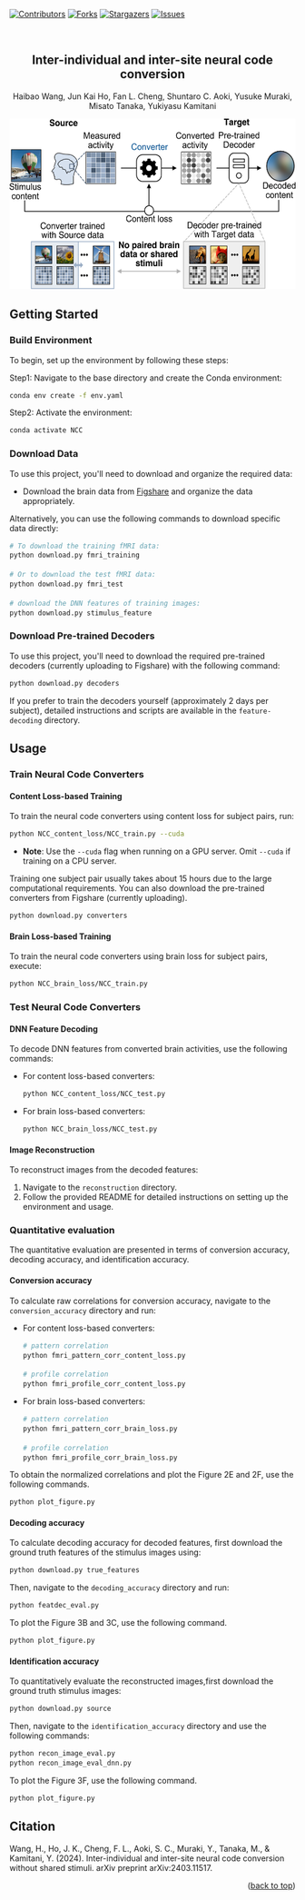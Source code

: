 
<!-- Improved compatibility of back to top link: See: https://github.com/othneildrew/Best-README-Template/pull/73 -->
<a name="readme-top"></a>

<!-- PROJECT SHIELDS -->
[![Contributors][contributors-shield]][contributors-url]
[![Forks][forks-shield]][forks-url]
[![Stargazers][stars-shield]][stars-url]
[![Issues][issues-shield]][issues-url]

<br />

<h2 align="center">Inter-individual and inter-site neural code conversion</h2>

  <p align="center">
Haibao Wang, Jun Kai Ho, Fan L. Cheng, Shuntaro C. Aoki, Yusuke Muraki, Misato Tanaka, Yukiyasu Kamitani
<p align="center">


<div align="center">

  <a href="https://github.com/KamitaniLab/InterSiteNeuralCodeConversion/blob/main/">
    <img src="figure/NCC.png",width="800" height="300">
  </a> 

</div>

<!-- MARKDOWN LINKS & IMAGES -->
<!-- https://www.markdownguide.org/basic-syntax/#reference-style-links -->
[contributors-shield]: https://img.shields.io/github/contributors/KamitaniLab/InterSiteNeuralCodeConversion.svg?style=for-the-badge
[contributors-url]: https://github.com/KamitaniLab/InterSiteNeuralCodeConversion/graphs/contributors
[forks-shield]: https://img.shields.io/github/forks/KamitaniLab/InterSiteNeuralCodeConversion.svg?style=for-the-badge
[forks-url]: https://github.com/KamitaniLab/InterSiteNeuralCodeConversion/forks
[stars-shield]: https://img.shields.io/github/issues/KamitaniLab/InterSiteNeuralCodeConversion.svg?style=for-the-badge
[stars-url]: https://github.com/KamitaniLab/InterSiteNeuralCodeConversion/stargazers
[issues-shield]: https://img.shields.io/github/stars/KamitaniLab/InterSiteNeuralCodeConversion.svg?style=for-the-badge
[issues-url]: https://github.com/KamitaniLab/InterSiteNeuralCodeConversion/issues
[license-shield]: https://img.shields.io/github/license/github_username/repo_name.svg?style=for-the-badge
[license-url]: https://github.com/github_username/repo_name/blob/master/LICENSE.txt

## Getting Started
### Build Environment
To begin, set up the environment by following these steps:

Step1: Navigate to the base directory and create the Conda environment:
  ```sh
  conda env create -f env.yaml
  ```
Step2: Activate the environment:
  ```sh
  conda activate NCC
  ```
### Download Data

To use this project, you'll need to download and organize the required data:
- Download the brain data from [Figshare](https://figshare.com/articles/dataset/Inter-individual_deep_image_reconstruction/17985578) and organize the data appropriately.

Alternatively, you can use the following commands to download specific data directly:
 ```sh
# To download the training fMRI data:
python download.py fmri_training

# Or to download the test fMRI data:
python download.py fmri_test

# download the DNN features of training images:
python download.py stimulus_feature
 ```

### Download Pre-trained Decoders

To use this project, you'll need to download the required pre-trained decoders (currently uploading to Figshare) with the following command:

```sh
python download.py decoders
```

If you prefer to train the decoders yourself (approximately 2 days per subject), detailed instructions and scripts are available in the `feature-decoding` directory.
## Usage

### Train Neural Code Converters

#### Content Loss-based Training

To train the neural code converters using content loss for subject pairs, run:

```sh
python NCC_content_loss/NCC_train.py --cuda
```

* **Note**: Use the `--cuda` flag when running on a GPU server. Omit `--cuda` if training on a CPU server.

Training one subject pair usually takes about 15 hours due to the large computational requirements. You can also download the pre-trained converters from Figshare (currently uploading).

```sh
python download.py converters
```

#### Brain Loss-based Training

To train the neural code converters using brain loss for subject pairs, execute:

```sh
python NCC_brain_loss/NCC_train.py
```

### Test Neural Code Converters

#### DNN Feature Decoding

To decode DNN features from converted brain activities, use the following commands:

- For content loss-based converters:

  ```sh
  python NCC_content_loss/NCC_test.py
  ```

- For brain loss-based converters:

  ```sh
  python NCC_brain_loss/NCC_test.py
  ```

#### Image Reconstruction

To reconstruct images from the decoded features:

1. Navigate to the `reconstruction` directory.
2. Follow the provided README for detailed instructions on setting up the environment and usage.

### Quantitative evaluation
The quantitative evaluation are presented in terms of conversion accuracy, decoding accuracy, and identification accuracy.
#### Conversion accuracy
To calculate raw correlations for conversion accuracy, navigate to the `conversion_accuracy` directory and run:

- For content loss-based converters:

  ```sh
  # pattern correlation
  python fmri_pattern_corr_content_loss.py
  
  # profile correlation
  python fmri_profile_corr_content_loss.py
  ```
  
- For brain loss-based converters:

  ```sh
  # pattern correlation
  python fmri_pattern_corr_brain_loss.py
  
  # profile correlation
  python fmri_profile_corr_brain_loss.py
  ```

To obtain the normalized correlations and plot the Figure 2E and 2F, use the following commands.
```sh
python plot_figure.py
```

#### Decoding accuracy
To calculate decoding accuracy for decoded features, first download the ground truth features of the stimulus images using:
```sh
python download.py true_features
```

Then, navigate to the `decoding_accuracy` directory and run:
```sh
python featdec_eval.py
```
To plot the Figure 3B and 3C, use the following command.
```sh
python plot_figure.py
```
#### Identification accuracy
To quantitatively evaluate the reconstructed images,first download the ground truth stimulus images:
```sh
python download.py source
```

Then, navigate to the `identification_accuracy` directory and use the following commands:
```sh
python recon_image_eval.py
python recon_image_eval_dnn.py
```
To plot the Figure 3F, use the following command.
```sh
python plot_figure.py
```

## Citation

Wang, H., Ho, J. K., Cheng, F. L., Aoki, S. C., Muraki, Y., Tanaka, M., & Kamitani, Y. (2024). Inter-individual and inter-site neural code conversion without shared stimuli. arXiv preprint arXiv:2403.11517.

<p align="right">(<a href="#readme-top">back to top</a>)</p>
